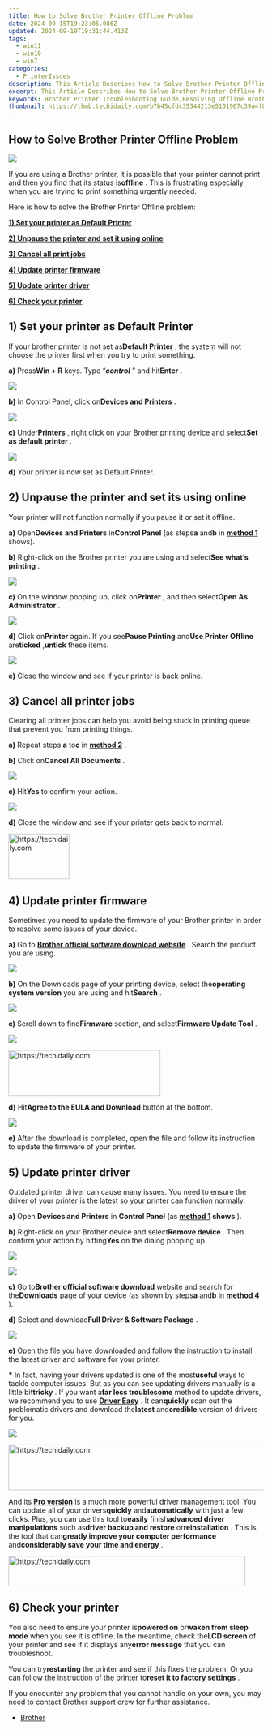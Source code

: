 ```yaml
---
title: How to Solve Brother Printer Offline Problem
date: 2024-09-15T19:23:05.086Z
updated: 2024-09-19T19:31:44.413Z
tags:
  - win11
  - win10
  - win7
categories:
  - PrinterIssues
description: This Article Describes How to Solve Brother Printer Offline Problem
excerpt: This Article Describes How to Solve Brother Printer Offline Problem
keywords: Brother Printer Troubleshooting Guide,Resolving Offline Brother Print Issue,Restarting Brother Printer Effectively,Clearing Paper Jams in Brother Printers,Fixing Network Connectivity for Brother Printers,Reinstall Brother Printer Software & Solutions,Troubleshoot Brother Printer Error Codes
thumbnail: https://thmb.techidaily.com/b7b45cfdc35344213e5101907c39a4f8622c548d37868126691840befd4a8d38.jpg
---
```


## How to Solve Brother Printer Offline Problem

![](https://images.drivereasy.com/wp-content/uploads/2017/06/img_593fa2c287591.png)

 If you are using a Brother printer, it is possible that your printer cannot print and then you find that its status is**offline** . This is frustrating especially when you are trying to print something urgently needed.

Here is how to solve the Brother Printer Offline problem:

[**1) Set your printer as Default Printer**](#a)

[**2) Unpause the printer and set it using online**](#b)

[**3) Cancel all print jobs**](#c)

[**4) Update printer firmware**](#d)

[**5) Update printer driver**](#e)

[**6) Check your printer**](#f)

## 1) Set your printer as Default Printer

 If your brother printer is not set as**Default Printer** , the system will not choose the printer first when you try to print something.

 **a)**  Press**Win + R** keys. Type “_**control**_ ” and hit**Enter** .

![](https://images.drivereasy.com/wp-content/uploads/2017/06/img_593fb867beb0b.png)

**b)**  In Control Panel, click on**Devices and Printers** .

![](https://images.drivereasy.com/wp-content/uploads/2017/06/img_593fb89b62ded.png)

**c)**  Under**Printers** , right click on your Brother printing device and select**Set as default printer** .

![](https://images.drivereasy.com/wp-content/uploads/2017/06/img_593fb95ba1bf4.png)

**d)** Your printer is now set as Default Printer.

## 2) Unpause the printer and set its using online

 Your printer will not function normally if you pause it or set it offline.

 **a)** Open**Devices and Printers** in**Control Panel** (as steps**a** and**b** in [**method 1**](#g) shows).

**b)**  Right-click on the Brother printer you are using and select**See what’s printing** .

![](https://images.drivereasy.com/wp-content/uploads/2017/06/img_59409bcecf2e7.png)

**c)** On the window popping up, click on**Printer** , and then select**Open As Administrator** .

![](https://images.drivereasy.com/wp-content/uploads/2017/06/img_5940dc98227ab.png)

**d)** Click on**Printer** again. If you see**Pause Printing** and**Use Printer Offline** are**ticked** ,**untick** these items.

![](https://images.drivereasy.com/wp-content/uploads/2017/06/img_5940dd8b9c925.png)

**e)** Close the window and see if your printer is back online.

## 3) Cancel all printer jobs

 Clearing all printer jobs can help you avoid being stuck in printing queue that prevent you from printing things.

**a)**  Repeat steps **a** to**c** in [**method 2**](#h) .

**b)**  Click on**Cancel All Documents** .

![](https://images.drivereasy.com/wp-content/uploads/2017/06/img_5940a25f033a4.png)

**c)**  Hit**Yes** to confirm your action.

![](https://images.drivereasy.com/wp-content/uploads/2017/06/img_5940a2b245ae5.png)

**d)**  Close the window and see if your printer gets back to normal.

<!-- affiliate ads begin -->
<a href="https://bluettiit.sjv.io/c/5597632/2148127/17093" target="_top" id="2148127">
  <img src="//a.impactradius-go.com/display-ad/17093-2148127" border="0" alt="https://techidaily.com" width="120" height="90"/>
</a>
<img height="0" width="0" src="https://bluettiit.sjv.io/i/5597632/2148127/17093" style="position:absolute;visibility:hidden;" border="0" />
<!-- affiliate ads end -->

## 4) Update printer firmware

 Sometimes you need to update the firmware of your Brother printer in order to resolve some issues of your device.

 **a)**  Go to [**Brother official software download website**](http://support.brother.com/g/b/productsearch.aspx?c=us&lang=en&content=dl) . Search the product you are using.

![](https://images.drivereasy.com/wp-content/uploads/2017/06/img_5940a9fc856af.png)

**b)** On the Downloads page of your printing device, select the**operating system version** you are using and hit**Search** .

![](https://images.drivereasy.com/wp-content/uploads/2017/06/img_5940ab56a7718.jpg)

**c)**  Scroll down to find**Firmware** section, and select**Firmware Update Tool** .

![](https://images.drivereasy.com/wp-content/uploads/2017/06/img_5940aba39e231.png)

<!-- affiliate ads begin -->
<a href="https://laganoo.pxf.io/c/5597632/1657395/16446" target="_top" id="1657395">
  <img src="//a.impactradius-go.com/display-ad/16446-1657395" border="0" alt="https://techidaily.com" width="300" height="90"/>
</a>
<img height="0" width="0" src="https://laganoo.pxf.io/i/5597632/1657395/16446" style="position:absolute;visibility:hidden;" border="0" />
<!-- affiliate ads end -->

**d)** Hit**Agree to the EULA and Download** button at the bottom.

![](https://images.drivereasy.com/wp-content/uploads/2017/06/img_5940ac4287cda.png)

**e)** After the download is completed, open the file and follow its instruction to update the firmware of your printer.

## 5) Update printer driver

 Outdated printer driver can cause many issues. You need to ensure the driver of your printer is the latest so your printer can function normally.

**a)** Open **Devices and Printers** in **Control Panel** (as **[method 1](#g) shows**  ).

**b)** Right-click on your Brother device and select**Remove device** . Then confirm your action by hitting**Yes** on the dialog popping up.

![](https://images.drivereasy.com/wp-content/uploads/2017/06/img_5940b29f2febb.png)

![](https://images.drivereasy.com/wp-content/uploads/2017/06/img_5940b39645581.png)

**c)**  Go to**Brother official software download** website and search for the**Downloads** page of your device (as shown by steps**a** and**b** in [**method 4**](#i) ).

**d)** Select and download**Full Driver & Software Package** .

![](https://images.drivereasy.com/wp-content/uploads/2017/06/img_5940b2412d1a1.png)

**e)** Open the file you have downloaded and follow the instruction to install the latest driver and software for your printer.

**\*** In fact, having your drivers updated is one of the most**useful** ways to tackle computer issues. But as you can see updating drivers manually is a little bit**tricky** . If you want a**far less troublesome** method to update drivers, we recommend you to use **[Driver Easy](https://tools.techidaily.com/drivereasy/download/)**  . It can**quickly** scan out the problematic drivers and download the**latest** and**credible** version of drivers for you.

![](https://images.drivereasy.com/wp-content/uploads/2017/06/img_5940b663b0cc3.png)

<!-- affiliate ads begin -->
<a href="https://appsumo.8odi.net/c/5597632/2144282/7443" target="_top" id="2144282">
  <img src="//a.impactradius-go.com/display-ad/7443-2144282" border="0" alt="https://techidaily.com" width="728" height="90"/>
</a>
<img height="0" width="0" src="https://appsumo.8odi.net/i/5597632/2144282/7443" style="position:absolute;visibility:hidden;" border="0" />
<!-- affiliate ads end -->

 And its **[Pro version](https://tools.techidaily.com/drivereasy/download/)**  is a much more powerful driver management tool. You can update all of your drivers**quickly** and**automatically** with just a few clicks. Plus, you can use this tool to**easily** finish**advanced driver manipulations** such as**driver backup and restore** or**reinstallation** . This is the tool that can**greatly improve your computer performance** and**considerably save your time and energy** .

<!-- affiliate ads begin -->
<a href="https://review-au.sjv.io/c/5597632/2098703/14409" target="_top" id="2098703">
  <img src="//a.impactradius-go.com/display-ad/14409-2098703" border="0" alt="https://techidaily.com" width="468" height="60"/>
</a>
<img height="0" width="0" src="https://review-au.sjv.io/i/5597632/2098703/14409" style="position:absolute;visibility:hidden;" border="0" />
<!-- affiliate ads end -->

## 6) Check your printer

 You also need to ensure your printer is**powered on** or**waken from sleep mode** when you see it is offline. In the meantime, check the**LCD screen** of your printer and see if it displays any**error message** that you can troubleshoot.

 You can try**restarting** the printer and see if this fixes the problem. Or you can follow the instruction of the printer to**reset it to factory settings** .

 If you encounter any problem that you cannot handle on your own, you may need to contact Brother support crew for further assistance.

* [Brother](https://tools.techidaily.com/drivereasy/download/)

<ins class="adsbygoogle"
     style="display:block"
     data-ad-format="autorelaxed"
     data-ad-client="ca-pub-7571918770474297"
     data-ad-slot="1223367746"></ins>

<ins class="adsbygoogle"
     style="display:block"
     data-ad-client="ca-pub-7571918770474297"
     data-ad-slot="8358498916"
     data-ad-format="auto"
     data-full-width-responsive="true"></ins>




